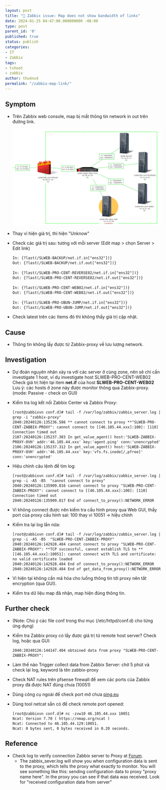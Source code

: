```yaml
---
layout: post
title: "👀 Zabbix issue: Map does not show bandwidth of links"
date: 2024-01-25 04:47:00.000000000 -08:00
type: post
parent_id: '0'
published: true
status: publish
categories:
- IT
- Zabbix
tags:
- tshoot
- zabbix
author: thu4nvd
permalink: "/zabbix-map-link/"
---
```


## Symptom

* Trên Zabbix web console, map bị mất thông tin network in out trên đường link. 
  
  ![Alt text](../assets/2024/01/zlink-1.png)


* Thay vì hiện giá trị, thì hiện "Unknow"
* Check các giá trị sau: tương với mỗi server (Edit map > chọn Server > Edit link)
  ```
  In: {?last(/SLWEB-BACKUP/net.if.in["ens32"])}
  Out: {?last(/SLWEB-BACKUP/net.if.out["ens32"])}

  In: {?last(/SLWEB-PRO-CENT-REVERSE02/net.if.in["ens32"])}
  Out: {?last(/SLWEB-PRO-CENT-REVERSE02/net.if.out["ens32"])}

  In: {?last(/SLWEB-PRO-CENT-WEB02/net.if.in["ens32"])}
  Out: {?last(/SLWEB-PRO-CENT-WEB02/net.if.out["ens32"])}

  In: {?last(/SLWEB-PRO-UBUN-JUMP/net.if.in["ens32"])}
  Out: {?last(/SLWEB-PRO-UBUN-JUMP/net.if.out["ens32"])}
  ```
* Check latest trên các Items đó thì không thấy giá trị cập nhật. 

## Cause

* Thông tin không lấy được từ Zabbix-proxy về lưu lượng network.

## Investigation

* Dự đoán nguyên nhân xảy ra với các server ở cùng zone, nên sẽ chỉ cần investigate 1 host, ví dụ investigate host SLWEB-PRO-CENT-WEB02   
Check giá trị hiện tại item **net.if** của host **SLWEB-PRO-CENT-WEB02**   
Lưu ý: các hosts ở zone này được monitor thông qua Zabbix-proxy. (mode: Passive - check on GUI)

* Kiểm tra log kết nối Zabbix Center và Zabbix Proxy:  

  ```
  [root@zabbixvn conf.d]# tail -f /var/log/zabbix/zabbix_server.log | grep -i "zabbix-proxy"   
  2040:20240126:135236.586 ** cannot connect to proxy **"SLWEB-PRO-CENT-ZABBIX-PROXY": cannot connect to [[46.105.44.xxx]:100]: [110] Connection timed out
  2107:20240126:135237.303 In get_value_agent() host:'SLWEB-ZABBIX-PROXY-OVH' addr:'46.105.44.xxx' key:'agent.ping' conn:'unencrypted'
  2106:20240126:135237.312 In get_value_agent() host:'SLWEB-ZABBIX-PROXY-OVH' addr:'46.105.44.xxx' key:'vfs.fs.inode[/,pfree]' conn:'unencrypted'
  ```

* Hiệu chỉnh câu lệnh để tìm log:  

  ```
  [root@zabbixvn conf.d]# tail -f /var/log/zabbix/zabbix_server.log | grep -i -A5 -B5  "cannot connect to proxy"
  2040:20240126:135909.816 cannot connect to proxy "SLWEB-PRO-CENT-ZABBIX-PROXY": cannot connect to [[46.105.44.xxx]:100]: [110] Connection timed out
  2040:20240126:135909.817 End of connect_to_proxy():NETWORK_ERROR

  ```
* Vì không connect được nên kiểm tra cấu hình proxy qua Web GUI, thấy port của proxy cấu hình sai: 100 thay vì 10051 -> hiệu chỉnh

* Kiểm tra lại log lần nữa: 

  ```
  [root@zabbixvn conf.d]# tail -f /var/log/zabbix/zabbix_server.log | grep -i -A5 -B5  "SLWEB-PRO-CENT-ZABBIX-PROXY"
  2040:20240126:142928.484 cannot connect to proxy "SLWEB-PRO-CENT-ZABBIX-PROXY": **TCP successful, cannot establish TLS to **[[46.105.44.xxx]:10051]: cannot connect with TLS and certificate: no valid certificate loaded
  2040:20240126:142928.484 End of connect_to_proxy():NETWORK_ERROR
  2040:20240126:142928.484 End of get_data_from_proxy():NETWORK_ERROR
  ```
* Vì hiện tại không cần mã hóa cho luồng thông tin tới proxy nên tắt encryption (qua GUI).  
* Kiểm tra dữ liệu map đã nhận, map hiện đúng thông tin.   

## Further check  

* (Note: Chú ý các file conf trong thư mục (/etc/httpd/conf.d) cho từng ứng dụng)  
* Kiểm tra Zabbix proxy có lấy được giá trị từ remote host server? Check log, hoặc qua GUI: 

  ```
  2040:20240126:144147.404 obtained data from proxy "SLWEB-PRO-CENT-ZABBIX-PROXY": 
  ```
* Làm thế nào Trigger collect data from Zabbix Server: chờ 5 phút và check lại log, keyword là tên zabbix-proxy 

* Check NAT rules trên pfsense firewall để xem các ports của Zabbix proxy đã được NAT đúng chưa (10051)
* Dùng công cụ ngoài để check port mở chưa [ping.eu](https://ping.eu/port-chk/)
* Dùng tool netcat sẵn có để check remote port opened: 
  ```
  [root@zabbixvn conf.d]# nc -zvw10 46.105.44.xxx 10051
  Ncat: Version 7.70 ( https://nmap.org/ncat )
  Ncat: Connected to 46.105.44.129:10051.
  Ncat: 0 bytes sent, 0 bytes received in 0.20 seconds.
  ```


## Reference  

* Check log to verify connection Zabbix server to Proxy at [Forum](https://www.zabbix.com/forum/zabbix-help/53199-zabbix-server-cant-receive-data-from-my-zabbix-proxy). 
  * The zabbix_sever.log will show you when configuration data is sent to the proxy, which tells the proxy what exactly to monitor. You will see something like this: sending configuration data to proxy "proxy name here". In the proxy you can see if that data was received. Look for "received configuration data from server"